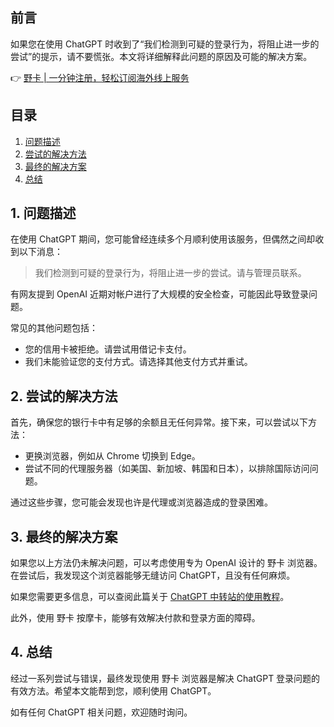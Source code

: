 ## 前言

如果您在使用 ChatGPT 时收到了“我们检测到可疑的登录行为，将阻止进一步的尝试”的提示，请不要慌张。本文将详细解释此问题的原因及可能的解决方案。

👉 [野卡 | 一分钟注册，轻松订阅海外线上服务](https://bit.ly/bewildcard)

## 目录

1. [问题描述](#问题描述)
2. [尝试的解决方法](#尝试的解决方法)
3. [最终的解决方案](#最终的解决方案)
4. [总结](#总结)

## 1. 问题描述

在使用 ChatGPT 期间，您可能曾经连续多个月顺利使用该服务，但偶然之间却收到以下消息：

> 我们检测到可疑的登录行为，将阻止进一步的尝试。请与管理员联系。

有网友提到 OpenAI 近期对帐户进行了大规模的安全检查，可能因此导致登录问题。

常见的其他问题包括：

- 您的信用卡被拒绝。请尝试用借记卡支付。
- 我们未能验证您的支付方式。请选择其他支付方式并重试。

## 2. 尝试的解决方法

首先，确保您的银行卡中有足够的余额且无任何异常。接下来，可以尝试以下方法：

- 更换浏览器，例如从 Chrome 切换到 Edge。
- 尝试不同的代理服务器（如美国、新加坡、韩国和日本），以排除国际访问问题。

通过这些步骤，您可能会发现也许是代理或浏览器造成的登录困难。

## 3. 最终的解决方案

如果您以上方法仍未解决问题，可以考虑使用专为 OpenAI 设计的 野卡 浏览器。在尝试后，我发现这个浏览器能够无缝访问 ChatGPT，且没有任何麻烦。

如果您需要更多信息，可以查阅此篇关于 [ChatGPT 中转站的使用教程](https://puputeju.com/ChatGPT-mirror/)。

此外，使用 野卡 按摩卡，能够有效解决付款和登录方面的障碍。

## 4. 总结

经过一系列尝试与错误，最终发现使用 野卡 浏览器是解决 ChatGPT 登录问题的有效方法。希望本文能帮到您，顺利使用 ChatGPT。

如有任何 ChatGPT 相关问题，欢迎随时询问。